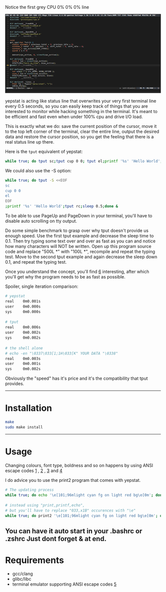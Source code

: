 Notice the first grey CPU 0% 0% 0% line

![](1.png)

yepstat is acting like status line that overwrites your very first terminal line every 0.5 seconds, so you can easily keep track of things that you are interested to monitor while hacking something in the terminal. It's meant to be efficient and fast even when under 100% cpu and drive I/O load.

This is exactly what we do: save the current position of the cursor, move it to the top left corner of the terminal, clear the entire line, output the desired data and restore the cursor position, so you get the feeling that there is a real status line up there.

Here is the `tput` equivalent of yepstat:

```bash
while true; do tput sc;tput cup 0 0; tput el;printf '%s' 'Hello World';tput rc;sleep 0.5;done &
```

We could also use the -S option:

```bash
while true; do tput -S <<EOF
sc
cup 0 0
el
EOF
;printf '%s' 'Hello World';tput rc;sleep 0.5;done &
```

To be able to use PageUp and PageDown in your terminal, you'll have to disable auto scrolling on tty output.

Do some simple benchmark to grasp over why tput doesn't provide us enough speed. Use the first tput example and decrease the sleep time to 0.1. Then try typing some text over and over as fast as you can and notice how many characters will NOT be written. Open up this program source code and replace "500L *" with "100L *", recompile and repeat the typing test. Move to the second tput example and again decrease the sleep down 0.1, and repeat the typing test.

Once you understand the concept, you'll find [6] interesting, after which you'll get why the program needs to be as fast as possible.

Spoiler, single iteration comparison:

```bash
# yepstat
real    0m0.001s
user    0m0.000s
sys     0m0.000s

# tput
real    0m0.006s
user    0m0.002s
sys     0m0.002s

# the shell alone
# echo -en "\0337\033[1;1H\033[K" YOUR DATA "\0338"
real    0m0.003s
user    0m0.001s
sys     0m0.002s
```

Obviously the "speed" has it's price and it's the compatibility that tput provides.

---

# Installation

```bash
make
sudo make install
```

---

# Usage

Changing colours, font type, boldness and so on happens by using ANSI escape codes [1] , [2] , [3] and [4]

I do advice you to use the print2 program that comes with yepstat.

```bash
# The updating process
while true; do echo '\e[101;96mlight cyan fg on light red bg\e[0m'; done | ./yepstat &

# instead using "print,printf,echo",
# but you'll have to replace "033,x1B" occurences with "\e"
while true; do print2 '\e[101;96mlight cyan fg on light red bg\e[0m'; done | ./yepstat &
```

You can have it auto start in your .bashrc or .zshrc
Just dont forget & at end.
---

# Requirements

* gcc/clang
* glibc/libc
* terminal emulator supporting ANSI escape codes [5]

[1]: https://en.wikipedia.org/wiki/ANSI_escape_code
[2]: http://www.growingwiththeweb.com/2015/05/colours-in-gnome-terminal.html
[3]: http://www.tldp.org/HOWTO/Bash-Prompt-HOWTO/c327.html
[4]: https://stackoverflow.com/questions/5947742/how-to-change-the-output-color-of-echo-in-linux/23006365
[5]: https://en.wikipedia.org/wiki/List_of_terminal_emulators
[6]: https://unix.stackexchange.com/questions/116629/how-do-keyboard-input-and-text-output-work
